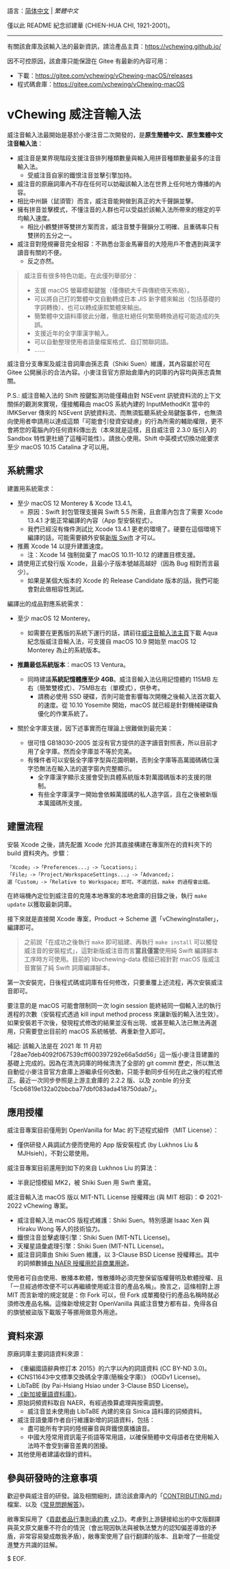 語言：[简体中文](./README-CHS.md) | *繁體中文*

僅以此 README 紀念祁建華 (CHIEN-HUA CHI, 1921-2001)。

---

有關該倉庫及該輸入法的最新資訊，請洽產品主頁：https://vchewing.github.io/

因不可控原因，該倉庫只能保證在 Gitee 有最新的內容可用：

- 下載：https://gitee.com/vchewing/vChewing-macOS/releases
- 程式碼倉庫：https://gitee.com/vchewing/vChewing-macOS

# vChewing 威注音輸入法

威注音輸入法最開始是基於小麥注音二次開發的，是**原生簡體中文、原生繁體中文注音輸入法**：

- 威注音是業界現階段支援注音排列種類數量與輸入用拼音種類數量最多的注音輸入法。
  - 受威注音自家的鐵恨注音並擊引擎加持。
- 威注音的原廠詞庫內不存在任何可以妨礙該輸入法在世界上任何地方傳播的內容。
- 相比中州韻（鼠須管）而言，威注音能夠做到真正的大千聲韻並擊。
- 擁有拼音並擊模式，不懂注音的人群也可以受益於該輸入法所帶來的穩定的平均輸入速度。
  - 相比小鶴雙拼等雙拼方案而言，威注音雙手聲韻分工明確、且重碼率只有雙拼的五分之一。
- 威注音對陸規審音完全相容：不熟悉台澎金馬審音的大陸用戶不會遇到與漢字讀音有關的不便。
  - 反之亦然。

>威注音有很多特色功能。在此僅列舉部分：
>- 支援 macOS 螢幕模擬鍵盤（僅傳統大千與傳統倚天佈局）。
>- 可以將自己打的繁體中文自動轉成日本 JIS 新字體來輸出（包括基礎的字詞轉換）、也可以轉成康熙繁體來輸出。
>- 簡繁體中文語料庫彼此分離，徹底杜絕任何繁簡轉換過程可能造成的失誤。
>- 支援近年的全字庫漢字輸入。
>- 可以自動整理使用者語彙檔案格式、自訂關聯詞語。
>- ……

威注音分支專案及威注音詞庫由孫志貴（Shiki Suen）維護，其內容屬於可在 Gitee 公開展示的合法內容。小麥注音官方原始倉庫內的詞庫的內容均與孫志貴無關。

P.S.: 威注音輸入法的 Shift 按鍵監測功能僅藉由對 NSEvent 訊號資料流的上下文關係的觀測來實現，僅接觸藉由 macOS 系統內建的 InputMethodKit 當中的 IMKServer 傳來的 NSEvent 訊號資料流、而無須監聽系統全局鍵盤事件，也無須向使用者申請用以達成這類「可能會引發資安疑慮」的行為所需的輔助權限，更不會將您的電腦內的任何資料傳出去（本來就是這樣，且自威注音 2.3.0 版引入的 Sandbox 特性更杜絕了這種可能性）。請放心使用。Shift 中英模式切換功能要求至少 macOS 10.15 Catalina 才可以用。

## 系統需求

建置用系統需求：

- 至少 macOS 12 Monterey & Xcode 13.4.1。
    - 原因：Swift 封包管理支援與 Swift 5.5 所需，且倉庫內包含了需要 Xcode 13.4.1 才能正常編譯的內容（App 型安裝程式）。
    - 我們已經沒有條件測試比 Xcode 13.4.1 更老的環境了。硬要在這個環境下編譯的話，可能需要額外安裝[新版 Swift](https://www.swift.org/download/) 才可以。
- 推薦 Xcode 14 以提升建置速度。
    - 注：Xcode 14 強制拋棄了 macOS 10.11-10.12 的建置目標支援。
- 請使用正式發行版 Xcode，且最小子版本號越高越好（因為 Bug 相對而言最少）。
    - 如果是某個大版本的 Xcode 的 Release Candidate 版本的話，我們可能會對此做相容性測試。

編譯出的成品對應系統需求：

- 至少 macOS 12 Monterey。
  - 如需要在更舊版的系統下運行的話，請前往[威注音輸入法主頁](https://vchewing.github.io/README.html)下載 Aqua 紀念版威注音輸入法，可支援自 macOS 10.9 開始至 macOS 12 Monterey 為止的系統版本。

- **推薦最低系統版本**：macOS 13 Ventura。

  - 同時建議**系統記憶體應至少 4GB**。威注音輸入法佔用記憶體約 115MB 左右（簡繁雙模式）、75MB左右（單模式），供參考。
    - 請務必使用 SSD 硬碟，否則可能會影響每次開機之後輸入法首次載入的速度。從 10.10 Yosemite 開始，macOS 就已經是針對機械硬碟負優化的作業系統了。

- 關於全字庫支援，因下述事實而在理論上很難做到最完美：

  - 很可惜 GB18030-2005 並沒有官方提供的逐字讀音對照表，所以目前才用了全字庫。然而全字庫並不等於完美。
  - 有條件者可以安裝全字庫字型與花園明朝，否則全字庫等高萬國碼碼位漢字恐無法在輸入法的選字窗內完整顯示。
    - 全字庫漢字顯示支援會受到具體系統版本對萬國碼版本的支援的限制。
    - 有些全字庫漢字一開始會依賴萬國碼的私人造字區，且在之後被新版本萬國碼所支援。

## 建置流程

安裝 Xcode 之後，請先配置 Xcode 允許其直接構建在專案所在的資料夾下的 build 資料夾內。步驟：
```
「Xcode」->「Preferences...」->「Locations」；
「File」->「Project/WorkspaceSettings...」->「Advanced」；
選「Custom」->「Relative to Workspace」即可。不選的話，make 的過程會出錯。
```
在終端機內定位到威注音的克隆本地專案的本地倉庫的目錄之後，執行 `make update` 以獲取最新詞庫。

接下來就是直接開 Xcode 專案，Product -> Scheme 選「vChewingInstaller」，編譯即可。

> 之前說「在成功之後執行 `make` 即可組建、再執行 `make install` 可以觸發威注音的安裝程式」，這對新版威注音而言**當且僅當**使用純 Swift 編譯腳本工序時方可使用。目前的 libvchewing-data 模組已經針對 macOS 版威注音實裝了純 Swift 詞庫編譯腳本。

第一次安裝完，日後程式碼或詞庫有任何修改，只要重覆上述流程，再次安裝威注音即可。

要注意的是 macOS 可能會限制同一次 login session 能終結同一個輸入法的執行進程的次數（安裝程式透過 kill input method process 來讓新版的輸入法生效）。如果安裝若干次後，發現程式修改的結果並沒有出現、或甚至輸入法已無法再選用，只需要登出目前的 macOS 系統帳號、再重新登入即可。

補記: 該輸入法是在 2021 年 11 月初「28ae7deb4092f067539cff600397292e66a5dd56」這一版小麥注音建置的基礎上完成的。因為在清洗詞庫的時候清洗了全部的 git commit 歷史，所以無法自動從小麥注音官方倉庫上游繼承任何改動，只能手動同步任何在此之後的程式修正。最近一次同步參照是上游主倉庫的 2.2.2 版、以及 zonble 的分支「5cb6819e132a02bbcba77dbf083ada418750dab7」。

## 應用授權

威注音專案目前僅用到 OpenVanilla for Mac 的下述程式組件（MIT License）：

- 僅供研發人員調試方便而使用的 App 版安裝程式 (by Lukhnos Liu & MJHsieh)，不對公眾使用。

威注音專案目前還用到如下的來自 Lukhnos Liu 的算法：

- 半衰記憶模組 MK2，被 Shiki Suen 用 Swift 重寫。

威注音輸入法 macOS 版以 MIT-NTL License 授權釋出 (與 MIT 相容)：© 2021-2022 vChewing 專案。

- 威注音輸入法 macOS 版程式維護：Shiki Suen。特別感謝 Isaac Xen 與 Hiraku Wong 等人的技術協力。
- 鐵恨注音並擊處理引擎：Shiki Suen (MIT-NTL License)。
- 天權星語彙處理引擎：Shiki Suen (MIT-NTL License)。
- 威注音詞庫由 Shiki Suen 維護，以 3-Clause BSD License 授權釋出。其中的詞頻數據[由 NAER 授權用於非商業用途](https://twitter.com/ShikiSuen/status/1479329302713831424)。

使用者可自由使用、散播本軟體，惟散播時必須完整保留版權聲明及軟體授權、且「一旦經過修改便不可以再繼續使用威注音的產品名稱」。換言之，這條相對上游 MIT 而言新增的規定就是：你 Fork 可以，但 Fork 成單獨發行的產品名稱時就必須修改產品名稱。這條新增規定對 OpenVanilla 與威注音雙方都有益，免得各自的旗號被盜版下載販子等挪用做意外用途。

## 資料來源

原廠詞庫主要詞語資料來源：

- 《重編國語辭典修訂本 2015》的六字以內的詞語資料 (CC BY-ND 3.0)。
- 《CNS11643中文標準交換碼全字庫(簡稱全字庫)》 (OGDv1 License)。
- LibTaBE (by Pai-Hsiang Hsiao under 3-Clause BSD License)。
- [《新加坡華語資料庫》](https://www.languagecouncils.sg/mandarin/ch/learning-resources/singaporean-mandarin-database)。
- 原始詞頻資料取自 NAER，有經過換算處理與按需調整。
    - 威注音並未使用由 LibTaBE 內建的來自 Sinica 語料庫的詞頻資料。
- 威注音語彙庫作者自行維護新增的詞語資料，包括：
    - 盡可能所有字詞的陸規審音與齊鐵恨廣播讀音。
    - 中國大陸常用資訊電子術語等常用語，以確保簡體中文母語者在使用輸入法時不會受到審音差異的困擾。
- 其他使用者建議收錄的資料。

## 參與研發時的注意事項

歡迎參與威注音的研發。論及相關細則，請洽該倉庫內的「[CONTRIBUTING.md](./CONTRIBUTING.md)」檔案、以及《[常見問題解答](./FAQ.md)》。

敝專案採用了《[貢獻者品行準則承約書 v2.1](./code-of-conduct.md)》。考慮到上游鏈接給出的中文版翻譯與英文原文嚴重不符合的情況（會出現因執法與被執法雙方的認知偏差導致的矛盾，非常容易變成敵我矛盾），敝專案使用了自行翻譯的版本、且新增了一些能促進雙方共識的註解。

$ EOF.
